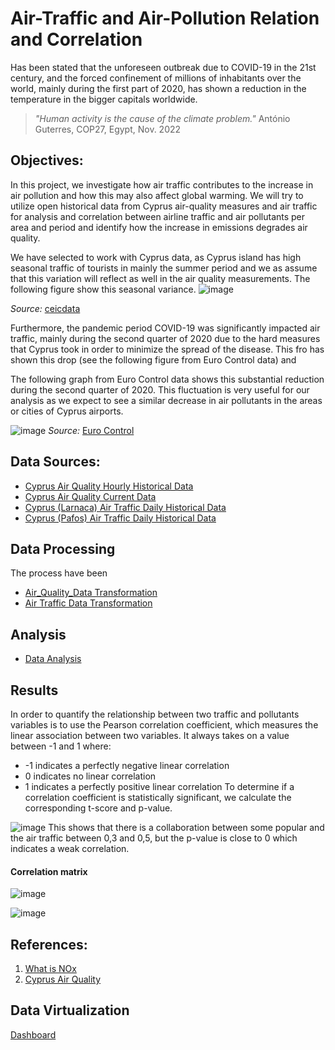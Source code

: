 # Air-Traffic and Air-Pollution Relation and Correlation

Has been stated that the unforeseen outbreak due to COVID-19 in the 21st century, and the forced confinement of millions of inhabitants over the world, mainly during the first part of 2020, has shown a reduction in the temperature in the bigger capitals worldwide.

> _"Human activity is the cause of the climate problem."_
> António Guterres, COP27, Egypt, Nov. 2022

## Objectives:
In this project, we investigate how air traffic contributes to the increase in air pollution and how this may also affect global warming. We will try to utilize open historical data from Cyprus air-quality measures and air traffic for analysis and correlation between airline traffic and air pollutants per area and period and identify how the increase in emissions degrades air quality. 

We have selected to work with Cyprus data, as Cyprus island has high seasonal traffic of tourists in mainly the summer period and we as assume that this variation will reflect as well in the air quality measurements. The following figure show this seasonal variance.
![image](https://user-images.githubusercontent.com/92388643/213927561-34e44929-effa-41ce-aa90-7ee5853e9358.png)

_Source:_ [ceicdata](https://www.ceicdata.com/en/indicator/cyprus/visitor-arrivals)

Furthermore, the pandemic period COVID-19 was significantly impacted air traffic,  mainly during the second quarter of 2020 due to the hard measures that Cyprus took in order to minimize the spread of the disease. This fro has shown this drop (see the following figure from Euro Control data) and 

The following graph from Euro Control data shows this substantial reduction during the second quarter of 2020. This fluctuation is very useful for our analysis as we expect to see a similar decrease in air pollutants in the areas or cities of Cyprus airports.

![image](https://user-images.githubusercontent.com/92388643/213886184-7c684756-522a-48d7-8186-714995bf7b2b.png)
_Source:_ [Euro Control](https://www.eurocontrol.int/Economics/2020-DailyTrafficVariation-States.html)

## Data Sources:
- [Cyprus Air Quality Hourly Historical Data](https://www.data.gov.cy/node/3849?language=en)
- [Cyprus Air Quality Current Data](https://www.data.gov.cy/node/1451?language=en)
- [Cyprus (Larnaca) Air Traffic Daily Historical Data](https://www.data.gov.cy/node/2451?language=en)
- [Cyprus (Pafos) Air Traffic Daily Historical Data](https://www.data.gov.cy/node/2462?language=en)

## Data Processing
The process have been 
- [Air_Quality_Data Transformation](/notebook/air_quality_data_csv.ipynb)
- [Air Traffic Data Transformation](/notebook/air_traffic_data_transformation.ipynb)

## Analysis
- [Data Analysis](/notebook/data_analysis.ipynb)

## Results

In order to quantify the relationship between two traffic and pollutants variables is to use the Pearson correlation coefficient, which measures the linear association between two variables.
It always takes on a value between -1 and 1 where:
- -1 indicates a perfectly negative linear correlation
- 0 indicates no linear correlation
- 1 indicates a perfectly positive linear correlation
To determine if a correlation coefficient is statistically significant, we calculate the corresponding t-score and p-value.

![image](https://user-images.githubusercontent.com/92388643/213930826-cdb37a56-b8e1-4840-92ba-49e5f44e6370.png)
This shows that there is a collaboration between some popular and the air traffic between 0,3 and 0,5, but the p-value is close to 0 which indicates a weak correlation.

#### Correlation matrix
![image](https://user-images.githubusercontent.com/92388643/213930091-ec89d269-1cbc-4c81-98ad-926aa971d650.png)

![image](https://user-images.githubusercontent.com/92388643/213828120-02a1eac5-c608-429c-96f6-2a77532f84d3.png)

## References: 
1. [What is NOx](https://www.noxfondet.no/en/articles/what-is-nox/)
2. [Cyprus Air Quality](https://www.airquality.dli.mlsi.gov.cy/)

## Data Virtualization
[Dashboard](https://datastudio.google.com/s/rtKC0BK1SYg)

